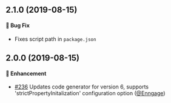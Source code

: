 ## 2.1.0 (2019-08-15)

#### :bug: Bug Fix
  * Fixes script path in `package.json`

## 2.0.0 (2019-08-15)

#### :rocket: Enhancement
  * [#236](https://github.com/Kentico/kentico-kontent-js/pull/236) Updates code generator for version 6, supports 'strictPropertyInitalization' configuration option ([@Enngage](https://github.com/Enngage))